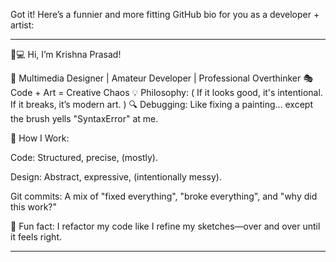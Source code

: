 Got it! Here’s a funnier and more fitting GitHub bio for you as a developer + artist:


---

🎨💻 Hi, I’m Krishna Prasad!

🚀 Multimedia Designer | Amateur Developer | Professional Overthinker
🎭 Code + Art = Creative Chaos
💡 Philosophy: 
(
If it looks good, it's intentional. If it breaks, it’s modern art.
)
🔍 Debugging: Like fixing a painting… except the brush yells "SyntaxError" at me.

📌 How I Work:

Code: Structured, precise, (mostly).

Design: Abstract, expressive, (intentionally messy).

Git commits: A mix of "fixed everything", "broke everything", and "why did this work?"


🎨 Fun fact: I refactor my code like I refine my sketches—over and over until it feels right.


---